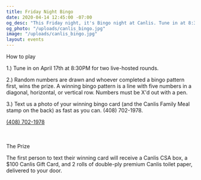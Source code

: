 ```yaml
---
title: Friday Night Bingo
date: 2020-04-14 12:45:00 -07:00
og_desc: "This Friday night, it's Bingo night at Canlis. Tune in at 8:30PM."
og_photo: "/uploads/canlis_bingo.jpg"
image: "/uploads/canlis_bingo.jpg"
layout: events
---
```


<p class="Caption mb2">How to play</p>

1.) Tune in on April 17th at 8:30PM for two live-hosted rounds.

2.) Random numbers are drawn and whoever completed a bingo pattern first, wins the prize. A winning bingo pattern is a line with five numbers in a diagonal, horizontal, or vertical row. Numbers must be X'd out with a pen.

3.) Text us a photo of your winning bingo card (and the Canlis Family Meal stamp on the back) as fast as you can. <span class="ShowDesktop">(408) 702-1978</span>.

<div class="ShowMobile mt4"><a class="Caption" href="sms:4087021978">(408) 702-1978</a><Br><br><br></div>

<p class="Caption mb2">The Prize</p>

The first person to text their winning card will receive a Canlis CSA box, a $100 Canlis Gift Card, and 2 rolls of double-ply premium Canlis toilet paper, delivered to your door.